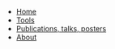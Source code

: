 - [Home](my-first-page.github.io/)
- [Tools](my-first-page.github.io/tools.html/)
- [Publications, talks, posters](my-first-page.github.io/publications.html/)
- [About](my-first-page.github.io/about.html/)